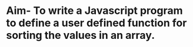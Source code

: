 <h1>Aim- To write a Javascript program to define a user defined function for sorting the values in an array.</h1>
